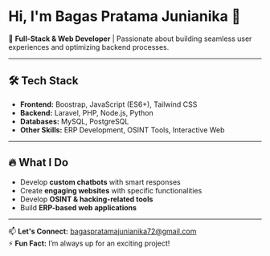 # Hi, I'm Bagas Pratama Junianika 👋

🚀 **Full-Stack & Web Developer** | Passionate about building seamless user experiences and optimizing backend processes.

---

## 🛠️ Tech Stack
- **Frontend:** Boostrap, JavaScript (ES6+), Tailwind CSS
- **Backend:** Laravel, PHP, Node.js, Python
- **Databases:** MySQL, PostgreSQL
- **Other Skills:** ERP Development, OSINT Tools, Interactive Web

---

## 🔥 What I Do
- Develop **custom chatbots** with smart responses
- Create **engaging websites** with specific functionalities
- Develop **OSINT & hacking-related tools**
- Build **ERP-based web applications**

---

📫 **Let's Connect:** [bagaspratamajunianika72@gmail.com](mailto:bagaspratamajunianika72@gmail.com)  
⚡ **Fun Fact:** I’m always up for an exciting project!

<!---
bagaspra16/bagaspra16 is a ✨ special ✨ repository because its `README.md` (this file) appears on your GitHub profile.
You can click the Preview link to take a look at your changes.
--->
